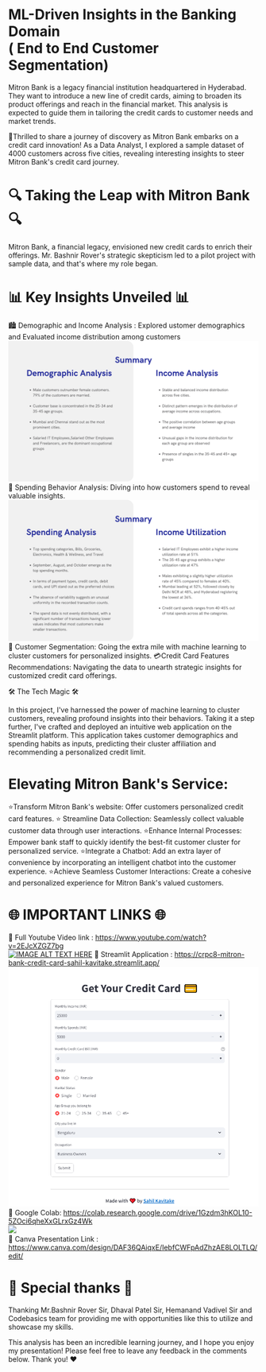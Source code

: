# ML-Driven Insights in the Banking Domain <br> ( End to End Customer Segmentation)
Mitron Bank is a legacy financial institution headquartered in Hyderabad. They want to introduce a new line of credit cards, aiming to broaden its product offerings and reach in the financial market. This analysis is expected to guide them in tailoring the credit cards to customer needs and market trends. 

🤩Thrilled to share a journey of discovery as Mitron Bank embarks on a credit card innovation! 
As a Data Analyst, I explored a sample dataset of 4000 customers across five cities, revealing interesting insights to steer Mitron Bank's credit card journey.

# 🔍 Taking the Leap with Mitron Bank 🔍
Mitron Bank, a financial legacy, envisioned new credit cards to enrich their offerings. Mr. Bashnir Rover's strategic skepticism led to a pilot project with sample data, and that's where my role began. 

# 📊 Key Insights Unveiled 📊
🏙️ Demographic and Income Analysis : Explored ustomer demographics and Evaluated income distribution among customers <br>
<img src="https://github.com/SahilSK202/mitron_bank_customer_data_analysis/blob/main/assets/21.png" class="center">
💸 Spending Behavior Analysis: Diving into how customers spend to reveal valuable insights.  <br>
<img src="https://github.com/SahilSK202/mitron_bank_customer_data_analysis/blob/main/assets/36.png" class="center">
👥 Customer Segmentation: Going the extra mile with machine learning to cluster customers for personalized insights.
💳Credit Card Features Recommendations: Navigating the data to unearth strategic insights for customized credit card offerings.

🛠️ The Tech Magic 🛠️

In this project, I've harnessed the power of machine learning to cluster customers, revealing profound insights into their behaviors. Taking it a step further, I've crafted and deployed an intuitive web application on the Streamlit platform. This application takes customer demographics and spending habits as inputs, predicting their cluster affiliation and recommending a personalized credit limit.

# Elevating Mitron Bank's Service:
⭐Transform Mitron Bank's website: Offer customers personalized credit card features.
⭐ Streamline Data Collection: Seamlessly collect valuable customer data through user interactions.
⭐Enhance Internal Processes: Empower bank staff to quickly identify the best-fit customer cluster for personalized service.
⭐Integrate a Chatbot: Add an extra layer of convenience by incorporating an intelligent chatbot into the customer experience.
⭐Achieve Seamless Customer Interactions: Create a cohesive and personalized experience for Mitron Bank's valued customers.

# 🌐 IMPORTANT LINKS 🌐
📌 Full Youtube Video link : https://www.youtube.com/watch?v=2EJcXZGZ7bg <br>
[![IMAGE ALT TEXT HERE](https://i3.ytimg.com/vi/2EJcXZGZ7bg/maxresdefault.jpg)](https://www.youtube.com/watch?v=2EJcXZGZ7bg)
📌 Streamlit Application : https://crpc8-mitron-bank-credit-card-sahil-kavitake.streamlit.app/ <br>
[![IMAGE ALT TEXT HERE](https://github.com/SahilSK202/mitron_bank_customer_data_analysis/blob/main/assets/streamlit.png)](https://crpc8-mitron-bank-credit-card-sahil-kavitake.streamlit.app/)
📌 Google Colab: https://colab.research.google.com/drive/1Gzdm3hKOL10-5ZOci6qheXxGLrxGz4Wk<br> 
[![](https://colab.google/static/images/icons/colab.png)](https://colab.research.google.com/drive/1Gzdm3hKOL10-5ZOci6qheXxGLrxGz4Wk) <br>
📌 Canva Presentation Link : https://www.canva.com/design/DAF36QAiqxE/IebfCWFpAdZhzAE8LOLTLQ/edit/

# 🙏 Special thanks 🙏
Thanking Mr.Bashnir Rover Sir, Dhaval Patel Sir, Hemanand Vadivel Sir and Codebasics team for providing me with opportunities like this to utilize and showcase my skills.

This analysis has been an incredible learning journey, and I hope you enjoy my presentation!
Please feel free to leave any feedback in the comments below.
Thank you! ❤️
